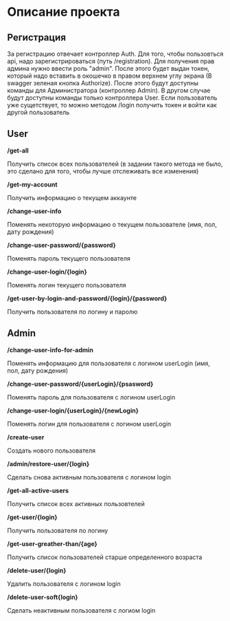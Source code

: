 # Описание проекта
## Регистрация
За регистрацию отвечает контроллер Auth. Для того, чтобы пользовться api, надо зарегистрироваться (путь /registration).
Для получения прав админа нужно ввести роль "admin". После этого будет выдан токен, который надо вставить в окошечко в правом верхнем углу экрана
(В swagger зеленая кнопка Authorize). После этого будут доступны команды для Администратора (контроллер Admin).
В другом случае будут доступны команды только контроллера User. Если пользователь уже сущетствует, то можно методом /login получить токен и войти как другой пользователь

## User
**/get-all**

Получить список всех пользователей (в задании такого метода не было, это сделано для того, чтобы лучше отслеживать все изменения)

**/get-my-account**

Получить информацию о текущем аккаунте

**/change-user-info**

Поменять некоторую информацию о текущем пользователе (имя, пол, дату рождения)

**/change-user-password/{password}**

Поменять пароль текущего пользователя

**/change-user-login/{login}**

Поменять логин текущего пользователя

**/get-user-by-login-and-password/{login}/{password}**

Получить пользователя по логину и паролю


## Admin
**/change-user-info-for-admin**

Поменять информацию для пользователя с логином userLogin (имя, пол, дату рождения)

**/change-user-password/{userLogin}/{psasword}**

Поменять пароль для пользователя с логином userLogin

**/change-user-login/{userLogin}/{newLogin}**

Поменять логин для пользователя с логином userLogin

**/create-user**

Создать нового пользователя

**/admin/restore-user/{login}**

Сделать снова активным пользователя с логином login

**/get-all-active-users**

Получить список всех активных пользовтелей

**/get-user/{login}**

Получить пользователя по логину

**/get-user-greather-than/{age}**

Получить список пользователей старше определенного возраста

**/delete-user/{login}**

Удалить пользователя с логином login

**/delete-user-soft{login}**

Сделать неактивным пользователя с логиом login

